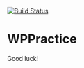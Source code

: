 [![Build Status](https://travis-ci.org/Automattic/_s.svg?branch=master)](https://travis-ci.org/Automattic/_s)

WPPractice
===



Good luck!
